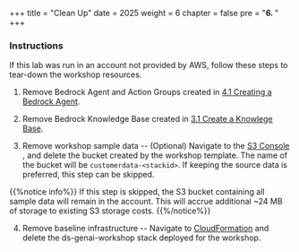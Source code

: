+++
title = "Clean Up"
date = 2025
weight = 6
chapter = false
pre = "<b>6. </b>"
+++

### Instructions

If this lab was run in an account not provided by AWS, follow these steps to tear-down the workshop resources.

1. Remove Bedrock Agent and Action Groups created in [4.1 Creating a Bedrock Agent](../4-Customer-AI-Agent/4.1-Creating%20a%20Bedrock%20Agent/_index.md).

2. Remove Bedrock Knowledge Base created in [3.1 Create a Knowlege Base](../3-Product%20and%20Support-Knowledge-Base/3.1-Create%20a%20Knowledge%20Base/_index.md).

3. Remove workshop sample data -- (Optional) Navigate to the [S3 Console](https://us-west-2.console.aws.amazon.com/s3?region=us-west-2) , and delete the bucket created by the workshop template. The name of the bucket will be `customerdata-<stackid>`. If keeping the source data is preferred, this step can be skipped.

{{%notice info%}}
If this step is skipped, the S3 bucket containing all sample data will remain in the account. This will accrue additional ~24 MB of storage to existing S3 storage costs.
{{%/notice%}}

4. Remove baseline infrastructure -- Navigate to [CloudFormation](https://us-west-2.console.aws.amazon.com/cloudformation/home?region=us-west-2#/stacks?filteringText=&filteringStatus=active&viewNested=true)  and delete the ds-genai-workshop stack deployed for the workshop.
